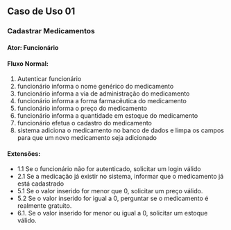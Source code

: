 ## Caso de Uso 01

### Cadastrar Medicamentos
#### Ator: Funcionário

#### Fluxo Normal:
1. Autenticar funcionário
2. funcionário informa o nome genérico do medicamento
3. funcionário informa a via de administração do medicamento
4. funcionário informa a forma farmacêutica do medicamento
5. funcionário informa o preço do medicamento
6. funcionário informa a quantidade em estoque do medicamento
7. funcionário efetua o cadastro do medicamento
8. sistema adiciona o medicamento no banco de dados e limpa os campos para que um novo medicamento seja adicionado

#### Extensões:
- 1.1 Se o funcionário não for autenticado, solicitar um login válido 
- 2.1 Se a medicação já existir no sistema, informar que o medicamento já está cadastrado 
- 5.1 Se o valor inserido for menor que 0, solicitar um preço válido. 
- 5.2 Se o valor inserido for igual a 0, perguntar se o medicamento é realmente gratuito.
- 6.1. Se o valor inserido for menor ou igual a 0, solicitar um estoque válido. 
